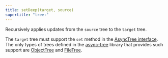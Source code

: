 ```yaml
---
title: setDeep(target, source)
supertitle: "tree:"
---
```


Recursively applies updates from the `source` tree to the `target` tree.

The `target` tree must support the `set` method in the [AsyncTree interface](/async-tree/interface.html). The only types of trees defined in the [async-tree](/async-tree) library that provides such support are [ObjectTree](/async-tree/ObjectTree.html) and [FileTree](/async-tree/FileTree.html).

